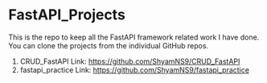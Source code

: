 # FastAPI_Projects

This is the repo to keep all the FastAPI framework related work I have done. You can clone the projects from the individual GitHub repos.

1. CRUD_FastAPI Link: https://github.com/ShyamNS9/CRUD_FastAPI
2. fastapi_practice Link: https://github.com/ShyamNS9/fastapi_practice